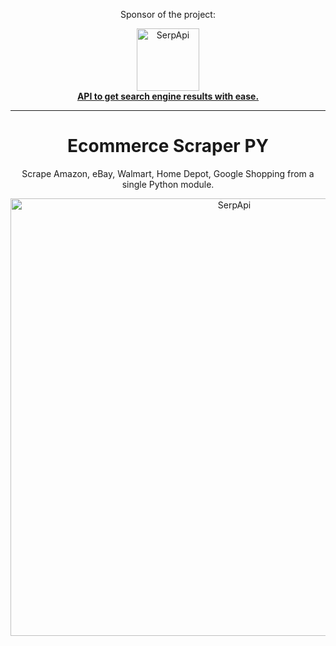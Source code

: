 
<div align="center">
<p>Sponsor of the project:</p>
<div>
   <img src="https://user-images.githubusercontent.com/78694043/231375638-5bbf2989-fc7b-482a-b6fe-603d1d6d613f.svg" width="100" alt="SerpApi">
</div>
<a href="https://serpapi.com">
	<b>API to get search engine results with ease.</b>
</a>
</div>

_____

<h1 align="center">
  Ecommerce Scraper PY
</h1>

<p align="center">
  Scrape Amazon, eBay, Walmart, Home Depot, Google Shopping from a single Python module.
</p>

<div align="center">
   <img src="https://user-images.githubusercontent.com/78694043/231762488-daa315e6-8a4e-4d0c-bf4d-79bc6cde47d5.svg" width="700" alt="SerpApi">
</div>
